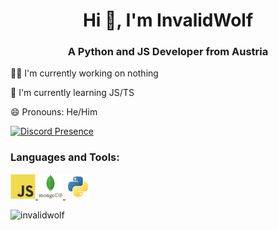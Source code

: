 <h1 align="center">Hi 👋, I'm InvalidWolf</h1>
<h3 align="center">A Python and JS Developer from Austria</h3>

👩‍💻 I'm currently working on nothing

🧠 I'm currently learning JS/TS

😄 Pronouns: He/Him

[![Discord Presence](https://lanyard.cnrad.dev/api/497767671392108554?hideBadges=false)](https://discord.com/users/497767671392108554)


<h3 align="left">Languages and Tools:</h3>
<p align="left"> <a href="https://developer.mozilla.org/en-US/docs/Web/JavaScript" target="_blank"> <img src="https://raw.githubusercontent.com/devicons/devicon/master/icons/javascript/javascript-original.svg" alt="javascript" width="40" height="40"/> </a> <a href="https://www.mongodb.com/" target="_blank"> <img src="https://raw.githubusercontent.com/devicons/devicon/master/icons/mongodb/mongodb-original-wordmark.svg" alt="mongodb" width="40" height="40"/> </a> <a href="https://www.python.org" target="_blank"> <img src="https://raw.githubusercontent.com/devicons/devicon/master/icons/python/python-original.svg" alt="python" width="40" height="40"/> </a> </p>
<p align="left"> <img src="https://komarev.com/ghpvc/?username=invalidwolf&label=Profile%20views&color=0e75b6&style=flat" alt="invalidwolf" /> </p>
